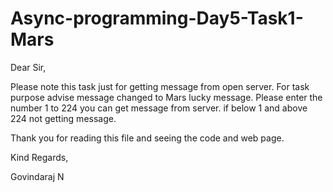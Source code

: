 # Async-programming-Day5-Task1-Mars

Dear Sir,  

Please note this task just for getting message from open server. For task purpose advise message changed to Mars lucky message. Please enter the number 1 to 224 you can get message from server. if below 1 and above 224 not getting message.  

Thank you for reading this file and seeing the code and web page.  

Kind Regards,  

Govindaraj N
